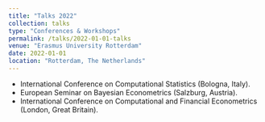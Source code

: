 ```yaml
---
title: "Talks 2022"
collection: talks
type: "Conferences & Workshops"
permalink: /talks/2022-01-01-talks
venue: "Erasmus University Rotterdam"
date: 2022-01-01
location: "Rotterdam, The Netherlands"
---
```


* International Conference on Computational Statistics (Bologna, Italy).
* European Seminar on Bayesian Econometrics (Salzburg, Austria).
* International Conference on Computational and Financial Econometrics (London, Great Britain).

